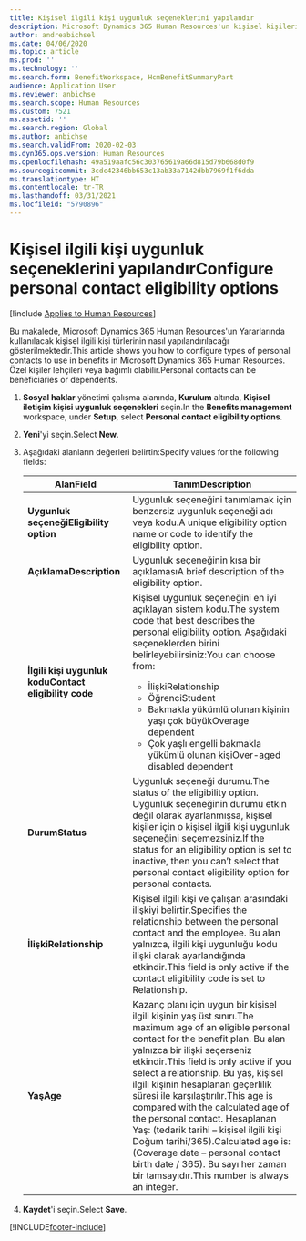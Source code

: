 ```yaml
---
title: Kişisel ilgili kişi uygunluk seçeneklerini yapılandır
description: Microsoft Dynamics 365 Human Resources'un kişisel kişileri için uygunluk seçeneklerini yapılandırın. Özel kişiler lehçileri veya bağımlı olabilir.
author: andreabichsel
ms.date: 04/06/2020
ms.topic: article
ms.prod: ''
ms.technology: ''
ms.search.form: BenefitWorkspace, HcmBenefitSummaryPart
audience: Application User
ms.reviewer: anbichse
ms.search.scope: Human Resources
ms.custom: 7521
ms.assetid: ''
ms.search.region: Global
ms.author: anbichse
ms.search.validFrom: 2020-02-03
ms.dyn365.ops.version: Human Resources
ms.openlocfilehash: 49a519aafc56c303765619a66d815d79b668d0f9
ms.sourcegitcommit: 3cdc42346bb653c13ab33a7142dbb7969f1f6dda
ms.translationtype: HT
ms.contentlocale: tr-TR
ms.lasthandoff: 03/31/2021
ms.locfileid: "5790896"
---
```

# <a name="configure-personal-contact-eligibility-options"></a><span data-ttu-id="c3778-104">Kişisel ilgili kişi uygunluk seçeneklerini yapılandır</span><span class="sxs-lookup"><span data-stu-id="c3778-104">Configure personal contact eligibility options</span></span>

[!include [Applies to Human Resources](../includes/applies-to-hr.md)]

<span data-ttu-id="c3778-105">Bu makalede, Microsoft Dynamics 365 Human Resources'un Yararlarında kullanılacak kişisel ilgili kişi türlerinin nasıl yapılandırılacağı gösterilmektedir.</span><span class="sxs-lookup"><span data-stu-id="c3778-105">This article shows you how to configure types of personal contacts to use in benefits in Microsoft Dynamics 365 Human Resources.</span></span> <span data-ttu-id="c3778-106">Özel kişiler lehçileri veya bağımlı olabilir.</span><span class="sxs-lookup"><span data-stu-id="c3778-106">Personal contacts can be beneficiaries or dependents.</span></span> 

1. <span data-ttu-id="c3778-107">**Sosyal haklar** yönetimi çalışma alanında, **Kurulum** altında, **Kişisel iletişim kişisi uygunluk seçenekleri** seçin.</span><span class="sxs-lookup"><span data-stu-id="c3778-107">In the **Benefits management** workspace, under **Setup**, select **Personal contact eligibility options**.</span></span>

2. <span data-ttu-id="c3778-108">**Yeni**'yi seçin.</span><span class="sxs-lookup"><span data-stu-id="c3778-108">Select **New**.</span></span>

3. <span data-ttu-id="c3778-109">Aşağıdaki alanların değerleri belirtin:</span><span class="sxs-lookup"><span data-stu-id="c3778-109">Specify values for the following fields:</span></span>

   | <span data-ttu-id="c3778-110">Alan</span><span class="sxs-lookup"><span data-stu-id="c3778-110">Field</span></span> | <span data-ttu-id="c3778-111">Tanım</span><span class="sxs-lookup"><span data-stu-id="c3778-111">Description</span></span> |
   | --- | --- |
   | <span data-ttu-id="c3778-112">**Uygunluk seçeneği**</span><span class="sxs-lookup"><span data-stu-id="c3778-112">**Eligibility option**</span></span> | <span data-ttu-id="c3778-113">Uygunluk seçeneğini tanımlamak için benzersiz uygunluk seçeneği adı veya kodu.</span><span class="sxs-lookup"><span data-stu-id="c3778-113">A unique eligibility option name or code to identify the eligibility option.</span></span> |
   | <span data-ttu-id="c3778-114">**Açıklama**</span><span class="sxs-lookup"><span data-stu-id="c3778-114">**Description**</span></span> | <span data-ttu-id="c3778-115">Uygunluk seçeneğinin kısa bir açıklaması</span><span class="sxs-lookup"><span data-stu-id="c3778-115">A brief description of the eligibility option.</span></span> |
   | <span data-ttu-id="c3778-116">**İlgili kişi uygunluk kodu**</span><span class="sxs-lookup"><span data-stu-id="c3778-116">**Contact eligibility code**</span></span> | <span data-ttu-id="c3778-117">Kişisel uygunluk seçeneğini en iyi açıklayan sistem kodu.</span><span class="sxs-lookup"><span data-stu-id="c3778-117">The system code that best describes the personal eligibility option.</span></span> <span data-ttu-id="c3778-118">Aşağıdaki seçeneklerden birini belirleyebilirsiniz:</span><span class="sxs-lookup"><span data-stu-id="c3778-118">You can choose from:</span></span> <ul><li><span data-ttu-id="c3778-119">İlişki</span><span class="sxs-lookup"><span data-stu-id="c3778-119">Relationship</span></span></li><li><span data-ttu-id="c3778-120">Öğrenci</span><span class="sxs-lookup"><span data-stu-id="c3778-120">Student</span></span></li><li><span data-ttu-id="c3778-121">Bakmakla yükümlü olunan kişinin yaşı çok büyük</span><span class="sxs-lookup"><span data-stu-id="c3778-121">Overage dependent</span></span></li><li><span data-ttu-id="c3778-122">Çok yaşlı engelli bakmakla yükümlü olunan kişi</span><span class="sxs-lookup"><span data-stu-id="c3778-122">Over-aged disabled dependent</span></span></li></ul> |
   | <span data-ttu-id="c3778-123">**Durum**</span><span class="sxs-lookup"><span data-stu-id="c3778-123">**Status**</span></span> | <span data-ttu-id="c3778-124">Uygunluk seçeneği durumu.</span><span class="sxs-lookup"><span data-stu-id="c3778-124">The status of the eligibility option.</span></span> <span data-ttu-id="c3778-125">Uygunluk seçeneğinin durumu etkin değil olarak ayarlanmışsa, kişisel kişiler için o kişisel ilgili kişi uygunluk seçeneğini seçemezsiniz.</span><span class="sxs-lookup"><span data-stu-id="c3778-125">If the status for an eligibility option is set to inactive, then you can’t select that personal contact eligibility option for personal contacts.</span></span> |
   | <span data-ttu-id="c3778-126">**İlişki**</span><span class="sxs-lookup"><span data-stu-id="c3778-126">**Relationship**</span></span> | <span data-ttu-id="c3778-127">Kişisel ilgili kişi ve çalışan arasındaki ilişkiyi belirtir.</span><span class="sxs-lookup"><span data-stu-id="c3778-127">Specifies the relationship between the personal contact and the employee.</span></span> <span data-ttu-id="c3778-128">Bu alan yalnızca, ilgili kişi uygunluğu kodu ilişki olarak ayarlandığında etkindir.</span><span class="sxs-lookup"><span data-stu-id="c3778-128">This field is only active if the contact eligibility code is set to Relationship.</span></span> |
   | <span data-ttu-id="c3778-129">**Yaş**</span><span class="sxs-lookup"><span data-stu-id="c3778-129">**Age**</span></span> | <span data-ttu-id="c3778-130">Kazanç planı için uygun bir kişisel ilgili kişinin yaş üst sınırı.</span><span class="sxs-lookup"><span data-stu-id="c3778-130">The maximum age of an eligible personal contact for the benefit plan.</span></span> <span data-ttu-id="c3778-131">Bu alan yalnızca bir ilişki seçerseniz etkindir.</span><span class="sxs-lookup"><span data-stu-id="c3778-131">This field is only active if you select a relationship.</span></span> <span data-ttu-id="c3778-132">Bu yaş, kişisel ilgili kişinin hesaplanan geçerlilik süresi ile karşılaştırılır.</span><span class="sxs-lookup"><span data-stu-id="c3778-132">This age is compared with the calculated age of the personal contact.</span></span> <span data-ttu-id="c3778-133">Hesaplanan Yaş: (tedarik tarihi – kişisel ilgili kişi Doğum tarihi/365).</span><span class="sxs-lookup"><span data-stu-id="c3778-133">Calculated age is: (Coverage date – personal contact birth date / 365).</span></span> <span data-ttu-id="c3778-134">Bu sayı her zaman bir tamsayıdır.</span><span class="sxs-lookup"><span data-stu-id="c3778-134">This number is always an integer.</span></span> |

4. <span data-ttu-id="c3778-135">**Kaydet**'i seçin.</span><span class="sxs-lookup"><span data-stu-id="c3778-135">Select **Save**.</span></span> 


[!INCLUDE[footer-include](../includes/footer-banner.md)]